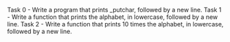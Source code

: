 Task 0 - Write a program that prints _putchar, followed by a new line.
Task 1 - Write a function that prints the alphabet, in lowercase, followed by a new line.
Task 2 - Write a function that prints 10 times the alphabet, in lowercase, followed by a new line.
